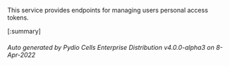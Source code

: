 






This service provides endpoints for managing users personal access tokens.

[:summary]

###### Auto generated by Pydio Cells Enterprise Distribution v4.0.0-alpha3 on 8-Apr-2022
